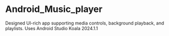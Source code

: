 # Android_Music_player
Designed UI-rich app supporting media controls, background playback, and playlists.
Uses Android Studio Koala 2024.1.1
